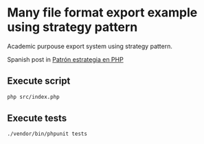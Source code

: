 # Many file format export example using strategy pattern

Academic purpouse export system using strategy pattern.

Spanish post in [Patrón estrategia en PHP](https://chuano.dev/strategy-en-php/)

## Execute script
```bash
php src/index.php
```

## Execute tests
```bash
./vendor/bin/phpunit tests
```
